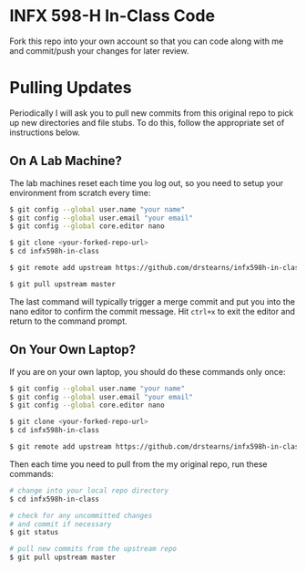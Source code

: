 # INFX 598-H In-Class Code

Fork this repo into your own account so that you can code along with me and commit/push your changes for later review.

# Pulling Updates

Periodically I will ask you to pull new commits from this original repo to pick up new directories and file stubs. 
To do this, follow the appropriate set of instructions below.

## On A Lab Machine?

The lab machines reset each time you log out, so you need to setup your environment from scratch every time:

```bash
$ git config --global user.name "your name"
$ git config --global user.email "your email"
$ git config --global core.editor nano

$ git clone <your-forked-repo-url>
$ cd infx598h-in-class

$ git remote add upstream https://github.com/drstearns/infx598h-in-class.git

$ git pull upstream master
```

The last command will typically trigger a merge commit and put you into the nano editor to confirm the commit message. Hit `ctrl+x` to exit the editor and return to the command prompt.

## On Your Own Laptop?

 If you are on your own laptop, you should do these commands only once:

```bash
$ git config --global user.name "your name"
$ git config --global user.email "your email"
$ git config --global core.editor nano

$ git clone <your-forked-repo-url>
$ cd infx598h-in-class

$ git remote add upstream https://github.com/drstearns/infx598h-in-class.git
```

Then each time you need to pull from the my original repo, run these commands:

```bash
# change into your local repo directory
$ cd infx598h-in-class

# check for any uncommitted changes
# and commit if necessary
$ git status

# pull new commits from the upstream repo
$ git pull upstream master
```
